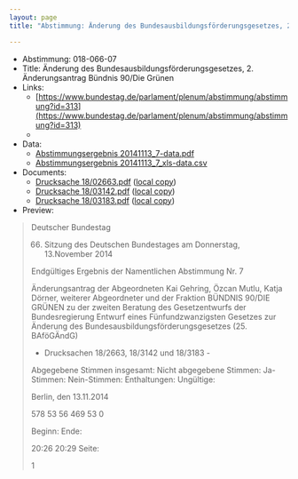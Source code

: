 ```yaml
---
layout: page
title: "Abstimmung: Änderung des Bundesausbildungsförderungsgesetzes, 2. Änderungsantrag Bündnis 90/Die Grünen"

---
```


* Abstimmung: 018-066-07
* Title: Änderung des Bundesausbildungsförderungsgesetzes, 2. Änderungsantrag Bündnis 90/Die Grünen
* Links: 
    * [https://www.bundestag.de/parlament/plenum/abstimmung/abstimmung?id=313](https://www.bundestag.de/parlament/plenum/abstimmung/abstimmung?id=313)
    * 
* Data: 
    * [Abstimmungsergebnis 20141113_7-data.pdf](/res/abstimmungsliste/20141113_7-data.pdf)
    * [Abstimmungsergebnis 20141113_7_xls-data.csv](/res/abstimmungsliste/analyses/20141113_7_xls-data.csv)
* Documents: 
    * [Drucksache 18/02663.pdf](http://dip21.bundestag.de/dip21/btd/18/026/1802663.pdf) ([local copy](/res/abstimmungsdaten/018-066-07/1802663.pdf))
    * [Drucksache 18/03142.pdf](http://dip21.bundestag.de/dip21/btd/18/031/1803142.pdf) ([local copy](/res/abstimmungsdaten/018-066-07/1803142.pdf))
    * [Drucksache 18/03183.pdf](http://dip21.bundestag.de/dip21/btd/18/031/1803183.pdf) ([local copy](/res/abstimmungsdaten/018-066-07/1803183.pdf))
* Preview: 
> Deutscher Bundestag
> 
> 66. Sitzung des Deutschen Bundestages
> am Donnerstag, 13.November 2014
> 
> Endgültiges Ergebnis der Namentlichen Abstimmung Nr. 7
> 
> Änderungsantrag der Abgeordneten Kai Gehring, Özcan Mutlu, Katja Dörner, weiterer
> Abgeordneter und der Fraktion BÜNDNIS 90/DIE GRÜNEN
> zu der zweiten Beratung des Gesetzentwurfs der Bundesregierung
> Entwurf eines Fünfundzwanzigsten Gesetzes zur Änderung des
> Bundesausbildungsförderungsgesetzes (25. BAföGÄndG)
> - Drucksachen 18/2663, 18/3142 und 18/3183 -
> 
> Abgegebene Stimmen insgesamt:
> Nicht abgegebene Stimmen:
> Ja-Stimmen:
> Nein-Stimmen:
> Enthaltungen:
> Ungültige:
> 
> Berlin, den 13.11.2014
> 
> 578
> 53
> 56
> 469
> 53
> 0
> 
> Beginn:
> Ende:
> 
> 20:26
> 20:29
> Seite:
> 
> 1
> 
> 
